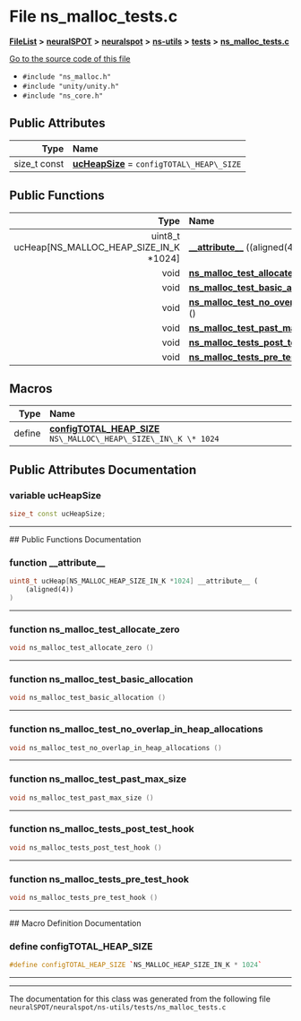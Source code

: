 

# File ns\_malloc\_tests.c



[**FileList**](files.md) **>** [**neuralSPOT**](dir_75594cce7c7773aa3cb253214bf56510.md) **>** [**neuralspot**](dir_b737d82f35ec218ac5a7ef4105db9c0e.md) **>** [**ns-utils**](dir_8caed56d1b8d43fb57ec0577c38aa59e.md) **>** [**tests**](dir_62cfc4ab5fe382f357338287112ab49a.md) **>** [**ns\_malloc\_tests.c**](ns__malloc__tests_8c.md)

[Go to the source code of this file](ns__malloc__tests_8c_source.md)



* `#include "ns_malloc.h"`
* `#include "unity/unity.h"`
* `#include "ns_core.h"`





















## Public Attributes

| Type | Name |
| ---: | :--- |
|  size\_t const | [**ucHeapSize**](#variable-ucheapsize)   = `configTOTAL\_HEAP\_SIZE`<br> |
















## Public Functions

| Type | Name |
| ---: | :--- |
|  uint8\_t ucHeap[NS\_MALLOC\_HEAP\_SIZE\_IN\_K \*1024] | [**\_\_attribute\_\_**](#function-__attribute__) ((aligned(4))) <br> |
|  void | [**ns\_malloc\_test\_allocate\_zero**](#function-ns_malloc_test_allocate_zero) () <br> |
|  void | [**ns\_malloc\_test\_basic\_allocation**](#function-ns_malloc_test_basic_allocation) () <br> |
|  void | [**ns\_malloc\_test\_no\_overlap\_in\_heap\_allocations**](#function-ns_malloc_test_no_overlap_in_heap_allocations) () <br> |
|  void | [**ns\_malloc\_test\_past\_max\_size**](#function-ns_malloc_test_past_max_size) () <br> |
|  void | [**ns\_malloc\_tests\_post\_test\_hook**](#function-ns_malloc_tests_post_test_hook) () <br> |
|  void | [**ns\_malloc\_tests\_pre\_test\_hook**](#function-ns_malloc_tests_pre_test_hook) () <br> |



























## Macros

| Type | Name |
| ---: | :--- |
| define  | [**configTOTAL\_HEAP\_SIZE**](ns__malloc__tests_8c.md#define-configtotal_heap_size)  `NS\_MALLOC\_HEAP\_SIZE\_IN\_K \* 1024`<br> |

## Public Attributes Documentation




### variable ucHeapSize 

```C++
size_t const ucHeapSize;
```




<hr>
## Public Functions Documentation




### function \_\_attribute\_\_ 

```C++
uint8_t ucHeap[NS_MALLOC_HEAP_SIZE_IN_K *1024] __attribute__ (
    (aligned(4))
) 
```




<hr>



### function ns\_malloc\_test\_allocate\_zero 

```C++
void ns_malloc_test_allocate_zero () 
```




<hr>



### function ns\_malloc\_test\_basic\_allocation 

```C++
void ns_malloc_test_basic_allocation () 
```




<hr>



### function ns\_malloc\_test\_no\_overlap\_in\_heap\_allocations 

```C++
void ns_malloc_test_no_overlap_in_heap_allocations () 
```




<hr>



### function ns\_malloc\_test\_past\_max\_size 

```C++
void ns_malloc_test_past_max_size () 
```




<hr>



### function ns\_malloc\_tests\_post\_test\_hook 

```C++
void ns_malloc_tests_post_test_hook () 
```




<hr>



### function ns\_malloc\_tests\_pre\_test\_hook 

```C++
void ns_malloc_tests_pre_test_hook () 
```




<hr>
## Macro Definition Documentation





### define configTOTAL\_HEAP\_SIZE 

```C++
#define configTOTAL_HEAP_SIZE `NS_MALLOC_HEAP_SIZE_IN_K * 1024`
```




<hr>

------------------------------
The documentation for this class was generated from the following file `neuralSPOT/neuralspot/ns-utils/tests/ns_malloc_tests.c`

